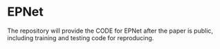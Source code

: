 # EPNet
The repository will provide the CODE for EPNet after the paper is public, including training and testing code for reproducing.
